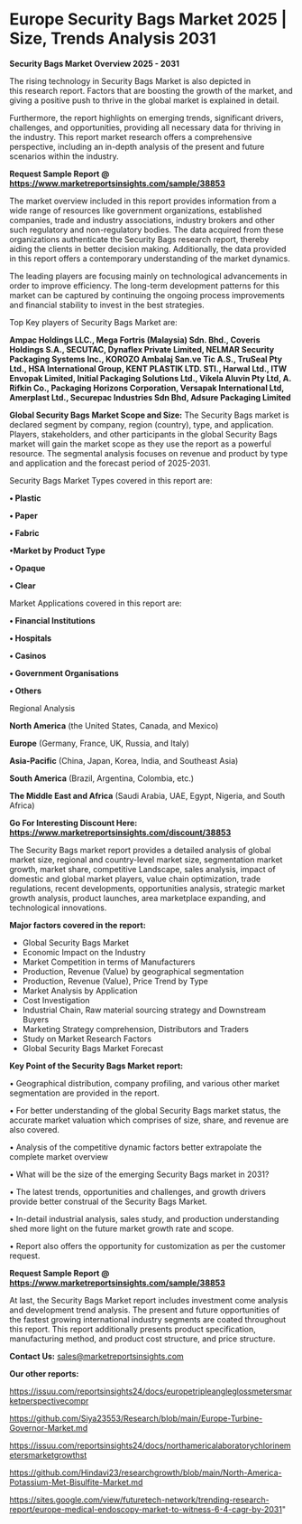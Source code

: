 # Europe Security Bags Market 2025 | Size, Trends Analysis 2031

<Strong> Security Bags Market Overview 2025 - 2031</strong>

The rising technology in Security Bags Market is also depicted in this research report. Factors that are boosting the growth of the market, and giving a positive push to thrive in the global market is explained in detail.

Furthermore, the report highlights on emerging trends, significant drivers, challenges, and opportunities, providing all necessary data for thriving in the industry. This report market research offers a comprehensive perspective, including an in-depth analysis of the present and future scenarios within the industry.

<strong>Request Sample Report @ <a href=https://www.marketreportsinsights.com/sample/38853>https://www.marketreportsinsights.com/sample/38853</a></strong>

The market overview included in this report provides information from a wide range of resources like government organizations, established companies, trade and industry associations, industry brokers and other such regulatory and non-regulatory bodies. The data acquired from these organizations authenticate the Security Bags research report, thereby aiding the clients in better decision making. Additionally, the data provided in this report offers a contemporary understanding of the market dynamics.

The leading players are focusing mainly on technological advancements in order to improve efficiency. The long-term development patterns for this market can be captured by continuing the ongoing process improvements and financial stability to invest in the best strategies.

Top Key players of Security Bags Market are:

<strong>Ampac Holdings LLC., Mega Fortris (Malaysia) Sdn. Bhd., Coveris Holdings S.A., SECUTAC, Dynaflex Private Limited, NELMAR Security Packaging Systems Inc., KOROZO Ambalaj San.ve Tic A.S., TruSeal Pty Ltd., HSA International Group, KENT PLASTIK LTD. STI., Harwal Ltd., ITW Envopak Limited, Initial Packaging Solutions Ltd., Vikela Aluvin Pty Ltd, A. Rifkin Co., Packaging Horizons Corporation, Versapak International Ltd, Amerplast Ltd., Securepac Industries Sdn Bhd, Adsure Packaging Limited</strong>

<strong><b>Global Security Bags Market Scope and Size:</b></strong>
The Security Bags market is declared segment by company, region (country), type, and application. Players, stakeholders, and other participants in the global Security Bags market will gain the market scope as they use the report as a powerful resource. The segmental analysis focuses on revenue and product by type and application and the forecast period of 2025-2031.

Security Bags Market Types covered in this report are:

<strong>•  Plastic

•  Paper

•  Fabric

•Market by Product Type

•  Opaque

•  Clear</strong>

Market Applications covered in this report are:

<strong>•  Financial Institutions

•  Hospitals

•  Casinos

•  Government Organisations

•  Others</strong> 

Regional Analysis

<strong>North America</strong> (the United States, Canada, and Mexico)

<strong>Europe</strong> (Germany, France, UK, Russia, and Italy)

<strong>Asia-Pacific</strong> (China, Japan, Korea, India, and Southeast Asia)

<strong>South America</strong> (Brazil, Argentina, Colombia, etc.)

<strong>The Middle East and Africa</strong> (Saudi Arabia, UAE, Egypt, Nigeria, and South Africa)

<strong>Go For Interesting Discount Here: <a href=https://www.marketreportsinsights.com/discount/38853>https://www.marketreportsinsights.com/discount/38853</a></strong>

The Security Bags market report provides a detailed analysis of global market size, regional and country-level market size, segmentation market growth, market share, competitive Landscape, sales analysis, impact of domestic and global market players, value chain optimization, trade regulations, recent developments, opportunities analysis, strategic market growth analysis, product launches, area marketplace expanding, and technological innovations.

<strong><b>Major factors covered in the report:</b></strong>
<ul>
  <li>Global Security Bags Market </li>
  <li>Economic Impact on the Industry</li>
  <li>Market Competition in terms of Manufacturers</li>
  <li>Production, Revenue (Value) by geographical segmentation</li>
  <li>Production, Revenue (Value), Price Trend by Type</li>
  <li>Market Analysis by Application</li>
  <li>Cost Investigation</li>
  <li>Industrial Chain, Raw material sourcing strategy and Downstream Buyers</li>
  <li>Marketing Strategy comprehension, Distributors and Traders</li>
  <li>Study on Market Research Factors</li>
  <li>Global Security Bags Market Forecast</li>
</ul>

<strong><b>Key Point of the Security Bags Market report:</b></strong>

• Geographical distribution, company profiling, and various other market segmentation are provided in the report.

• For better understanding of the global Security Bags market status, the accurate market valuation which comprises of size, share, and revenue are also covered.

• Analysis of the competitive dynamic factors better extrapolate the complete market overview

• What will be the size of the emerging Security Bags market in 2031?

• The latest trends, opportunities and challenges, and growth drivers provide better construal of the Security Bags Market.

• In-detail industrial analysis, sales study, and production understanding shed more light on the future market growth rate and scope.

• Report also offers the opportunity for customization as per the customer request.

<strong>Request Sample Report @ <a href=https://www.marketreportsinsights.com/sample/38853>https://www.marketreportsinsights.com/sample/38853</a></strong>

At last, the Security Bags Market report includes investment come analysis and development trend analysis. The present and future opportunities of the fastest growing international industry segments are coated throughout this report. This report additionally presents product specification, manufacturing method, and product cost structure, and price structure.

<strong>Contact Us:</strong>
sales@marketreportsinsights.com

<strong>Our other reports:</strong>

<a href=https://issuu.com/reportsinsights24/docs/europetripleangleglossmetersmarketperspectivecompr>https://issuu.com/reportsinsights24/docs/europetripleangleglossmetersmarketperspectivecompr</a>

<a href=https://github.com/Siya23553/Research/blob/main/Europe-Turbine-Governor-Market.md>https://github.com/Siya23553/Research/blob/main/Europe-Turbine-Governor-Market.md</a>

<a href=https://issuu.com/reportsinsights24/docs/northamericalaboratorychlorinemetersmarketgrowthst>https://issuu.com/reportsinsights24/docs/northamericalaboratorychlorinemetersmarketgrowthst</a>

<a href=https://github.com/Hindavi23/researchgrowth/blob/main/North-America-Potassium-Met-Bisulfite-Market.md>https://github.com/Hindavi23/researchgrowth/blob/main/North-America-Potassium-Met-Bisulfite-Market.md</a>

<a href=https://sites.google.com/view/futuretech-network/trending-research-report/europe-medical-endoscopy-market-to-witness-6-4-cagr-by-2031>https://sites.google.com/view/futuretech-network/trending-research-report/europe-medical-endoscopy-market-to-witness-6-4-cagr-by-2031</a>"
